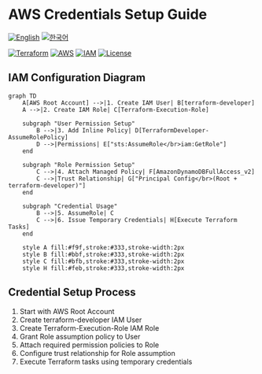 # AWS Credentials Setup Guide

[![English](https://img.shields.io/badge/Language-English-blue.svg?style=flat-square)](README-us.md)
[![한국어](https://img.shields.io/badge/Language-한국어-red.svg?style=flat-square)](README-kr.md)

[![Terraform](https://img.shields.io/badge/Terraform-v1.5.0+-623CE4?style=flat-square&logo=terraform)](https://www.terraform.io/)
[![AWS](https://img.shields.io/badge/AWS-Cloud-orange?style=flat-square&logo=amazon-aws)](https://aws.amazon.com/)
[![IAM](https://img.shields.io/badge/AWS-IAM-yellow?style=flat-square&logo=amazon-aws)](https://aws.amazon.com/iam/)
[![License](https://img.shields.io/badge/License-MIT-green.svg?style=flat-square)](LICENSE)

## IAM Configuration Diagram
```mermaid
graph TD
    A[AWS Root Account] -->|1. Create IAM User| B[terraform-developer]
    A -->|2. Create IAM Role| C[Terraform-Execution-Role]
    
    subgraph "User Permission Setup"
        B -->|3. Add Inline Policy| D[TerraformDeveloper-AssumeRolePolicy]
        D -->|Permissions| E["sts:AssumeRole</br>iam:GetRole"]
    end
    
    subgraph "Role Permission Setup"
        C -->|4. Attach Managed Policy| F[AmazonDynamoDBFullAccess_v2]
        C -->|Trust Relationship| G["Principal Config</br>(Root + terraform-developer)"]
    end
    
    subgraph "Credential Usage"
        B -->|5. AssumeRole| C
        C -->|6. Issue Temporary Credentials| H[Execute Terraform Tasks]
    end

    style A fill:#f9f,stroke:#333,stroke-width:2px
    style B fill:#bbf,stroke:#333,stroke-width:2px
    style C fill:#bfb,stroke:#333,stroke-width:2px
    style H fill:#feb,stroke:#333,stroke-width:2px
```

## Credential Setup Process
1. Start with AWS Root Account
2. Create terraform-developer IAM User
3. Create Terraform-Execution-Role IAM Role
4. Grant Role assumption policy to User
5. Attach required permission policies to Role
6. Configure trust relationship for Role assumption
7. Execute Terraform tasks using temporary credentials 